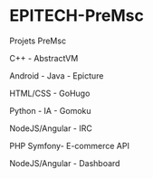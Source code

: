 # EPITECH-PreMsc
Projets PreMsc

C++ - AbstractVM

Android - Java - Epicture

HTML/CSS - GoHugo 

Python - IA - Gomoku

NodeJS/Angular - IRC

PHP Symfony- E-commerce API

NodeJS/Angular - Dashboard

